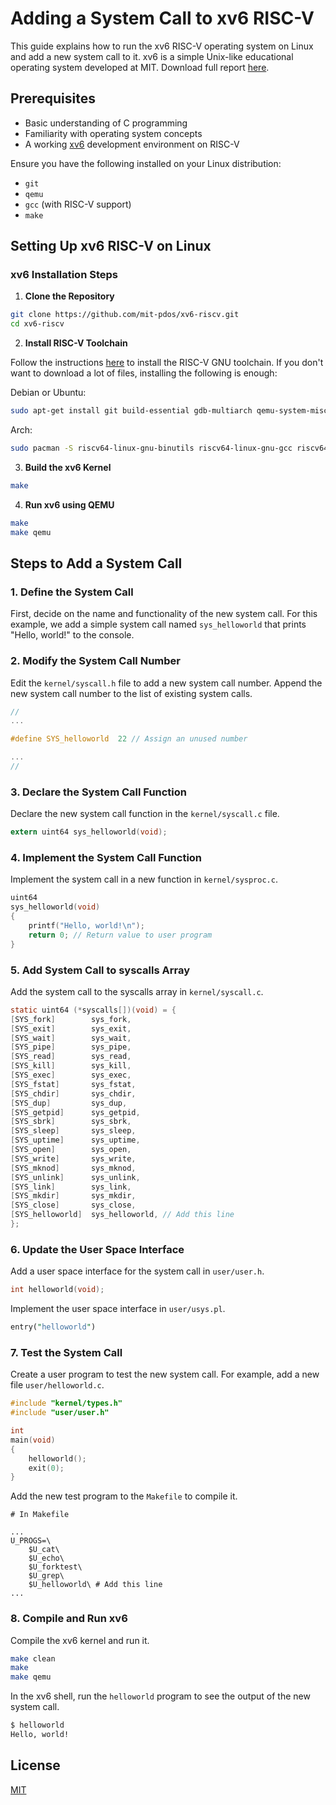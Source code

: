 # Adding a System Call to xv6 RISC-V

This guide explains how to run the xv6 RISC-V operating system on Linux and add a new system call to it. xv6 is a simple Unix-like educational operating system developed at MIT. Download full report [here](https://github.com/mosioc/xv6-System-Call-and-Driver/blob/main/xv6-project-report-mehdi-maleki.pdf). 

## Prerequisites

- Basic understanding of C programming
- Familiarity with operating system concepts
- A working [xv6](https://github.com/mit-pdos/xv6-riscv) development environment on RISC-V

Ensure you have the following installed on your Linux distribution:
- `git`
- `qemu`
- `gcc` (with RISC-V support)
- `make`
## Setting Up xv6 RISC-V on Linux
### xv6 Installation Steps

1. **Clone the Repository**

```bash
git clone https://github.com/mit-pdos/xv6-riscv.git
cd xv6-riscv
```
2. **Install RISC-V Toolchain**

Follow the instructions [here](https://github.com/riscv/riscv-gnu-toolchain) to install the RISC-V GNU toolchain. If you don't want to download a lot of files, installing the following is enough: 

Debian or Ubuntu:
```bash
sudo apt-get install git build-essential gdb-multiarch qemu-system-misc gcc-riscv64-linux-gnu binutils-riscv64 linux-gnu 
   ```
Arch:
```bash
sudo pacman -S riscv64-linux-gnu-binutils riscv64-linux-gnu-gcc riscv64-linux-gnu-gdb qemu-emulators-full
```
3. **Build the xv6 Kernel**

```bash
make
```
4. **Run xv6 using QEMU**

```bash
make
make qemu
```

## Steps to Add a System Call

### 1. Define the System Call

First, decide on the name and functionality of the new system call. For this example, we add a simple system call named `sys_helloworld` that prints "Hello, world!" to the console.

### 2. Modify the System Call Number

Edit the `kernel/syscall.h` file to add a new system call number. Append the new system call number to the list of existing system calls.

```c
//
...

#define SYS_helloworld  22 // Assign an unused number

...
//
```

### 3. Declare the System Call Function
Declare the new system call function in the `kernel/syscall.c` file.

```c
extern uint64 sys_helloworld(void);
```

### 4. Implement the System Call Function
Implement the system call in a new function in `kernel/sysproc.c`.

```c
uint64
sys_helloworld(void)
{
    printf("Hello, world!\n");
    return 0; // Return value to user program
}
```

### 5. Add System Call to syscalls Array
Add the system call to the syscalls array in `kernel/syscall.c`.

```c
static uint64 (*syscalls[])(void) = {
[SYS_fork]        sys_fork,
[SYS_exit]        sys_exit,
[SYS_wait]        sys_wait,
[SYS_pipe]        sys_pipe,
[SYS_read]        sys_read,
[SYS_kill]        sys_kill,
[SYS_exec]        sys_exec,
[SYS_fstat]       sys_fstat,
[SYS_chdir]       sys_chdir,
[SYS_dup]         sys_dup,
[SYS_getpid]      sys_getpid,
[SYS_sbrk]        sys_sbrk,
[SYS_sleep]       sys_sleep,
[SYS_uptime]      sys_uptime,
[SYS_open]        sys_open,
[SYS_write]       sys_write,
[SYS_mknod]       sys_mknod,
[SYS_unlink]      sys_unlink,
[SYS_link]        sys_link,
[SYS_mkdir]       sys_mkdir,
[SYS_close]       sys_close,
[SYS_helloworld]  sys_helloworld, // Add this line
};
```

### 6. Update the User Space Interface
Add a user space interface for the system call in `user/user.h`.

```c
int helloworld(void);
```
Implement the user space interface in `user/usys.pl`.

```perl
entry("helloworld")
```
### 7. Test the System Call
Create a user program to test the new system call. For example, add a new file `user/helloworld.c`.

```c
#include "kernel/types.h"
#include "user/user.h"

int
main(void)
{
    helloworld();
    exit(0);
}
```
Add the new test program to the `Makefile` to compile it.

```
# In Makefile

...
U_PROGS=\
    $U_cat\
    $U_echo\
    $U_forktest\
    $U_grep\
    $U_helloworld\ # Add this line
...
```
### 8. Compile and Run xv6
Compile the xv6 kernel and run it.

```sh
make clean
make
make qemu
```
In the xv6 shell, run the `helloworld` program to see the output of the new system call.

```sh
$ helloworld
Hello, world!
```
## License

[MIT](https://choosealicense.com/licenses/mit/)
